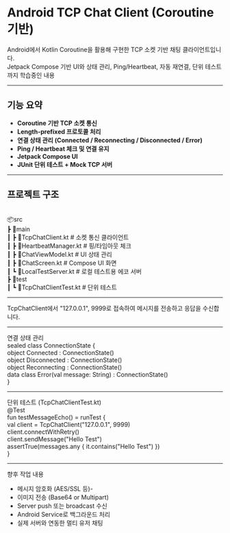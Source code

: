 # Android TCP Chat Client (Coroutine 기반)

Android에서 Kotlin Coroutine을 활용해 구현한 TCP 소켓 기반 채팅 클라이언트입니다.  
Jetpack Compose 기반 UI와 상태 관리, Ping/Heartbeat, 자동 재연결, 단위 테스트까지 
학습중인 내용

---

## 기능 요약

- **Coroutine 기반 TCP 소켓 통신**
- **Length-prefixed 프로토콜 처리**
- **연결 상태 관리 (Connected / Reconnecting / Disconnected / Error)**
- **Ping / Heartbeat 체크 및 연결 유지**
- **Jetpack Compose UI**
- **JUnit 단위 테스트 + Mock TCP 서버**

---

## 프로젝트 구조
<br/>
📦src<br/>
┣ 📁main<br/>
┃ ┣ 📄TcpChatClient.kt # 소켓 통신 클라이언트<br/>
┃ ┣ 📄HeartbeatManager.kt # 핑/타임아웃 체크<br/>
┃ ┣ 📄ChatViewModel.kt # UI 상태 관리<br/>
┃ ┣ 📄ChatScreen.kt # Compose UI 화면<br/>
┃ ┗ 📄LocalTestServer.kt # 로컬 테스트용 에코 서버<br/>
┣ 📁test<br/>
┃ ┗ 📄TcpChatClientTest.kt # 단위 테스트<br/>

---

TcpChatClient에서 "127.0.0.1", 9999로 접속하여 메시지를 전송하고 응답을 수신합니다.

---

연결 상태 관리<br/>
sealed class ConnectionState {<br/>
    object Connected : ConnectionState()<br/>
    object Disconnected : ConnectionState()<br/>
    object Reconnecting : ConnectionState()<br/>
    data class Error(val message: String) : ConnectionState()<br/>
}<br/>

---

단위 테스트 (TcpChatClientTest.kt)<br/>
@Test<br/>
fun testMessageEcho() = runTest {<br/>
    val client = TcpChatClient("127.0.0.1", 9999)<br/>
    client.connectWithRetry()<br/>
    client.sendMessage("Hello Test")<br/>
    assertTrue(messages.any { it.contains("Hello Test") })<br/>
}<br/>

---

향후 작업 내용
- 메시지 암호화 (AES/SSL 등)-
- 이미지 전송 (Base64 or Multipart)
- Server push 또는 broadcast 수신
- Android Service로 백그라운드 처리
- 실제 서버와 연동한 멀티 유저 채팅
